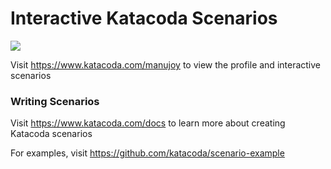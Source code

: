 # Interactive Katacoda Scenarios

[![](http://shields.katacoda.com/katacoda/manujoy/count.svg)](https://www.katacoda.com/manujoy "Get your profile on Katacoda.com")

Visit https://www.katacoda.com/manujoy to view the profile and interactive scenarios

### Writing Scenarios
Visit https://www.katacoda.com/docs to learn more about creating Katacoda scenarios

For examples, visit https://github.com/katacoda/scenario-example
